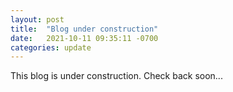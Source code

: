 ```yaml
---
layout: post
title:  "Blog under construction"
date:   2021-10-11 09:35:11 -0700
categories: update
---
```

This blog is under construction. Check back soon...